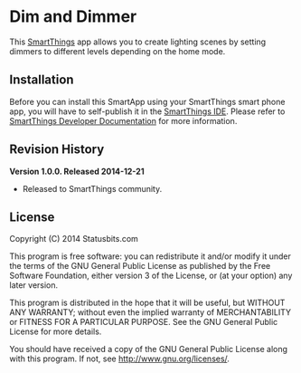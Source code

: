 Dim and Dimmer
==============

This [SmartThings](http://www.smartthings.com) app allows you to create lighting
scenes by setting dimmers to different levels depending on the home mode.


Installation
------------

Before you can install this SmartApp using your SmartThings smart phone app,
you will have to self-publish it in the [SmartThings IDE](https://graph.api.smartthings.com).
Please refer to [SmartThings Developer Documentation](http://docs.smartthings.com/en/latest/index.html)
for more information.


Revision History
----------------

**Version 1.0.0. Released 2014-12-21**
* Released to SmartThings community.


License
-------

Copyright (C) 2014 Statusbits.com

This program is free software: you can redistribute it and/or modify it
under the terms of the GNU General Public License as published by the Free
Software Foundation, either version 3 of the License, or (at your option)
any later version.

This program is distributed in the hope that it will be useful, but
WITHOUT ANY WARRANTY; without even the implied warranty of MERCHANTABILITY
or FITNESS FOR A PARTICULAR PURPOSE.  See the GNU General Public License
for more details.

You should have received a copy of the GNU General Public License along
with this program.  If not, see <http://www.gnu.org/licenses/>.
